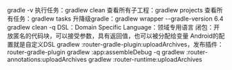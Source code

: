 gradle -v
执行任务：gradlew clean
查看所有子工程：gradlew projects
查看所有任务：gradlew tasks
升降级gradle：gradlew wrapper --gradle-version 6.4
gradlew clean -q
DSL：Domain Specific Language：领域专用语言
闭包：开放匿名的代码块，可以接受参数，具有返回值，也可以被分配给变量
Android的配置就是自定义DSL
gradlew :router-gradle-plugin:uploadArchives，发布插件：router-gradle-plugin
gradlew :app:assembleDebug -q
gradlew :router-annotations:uploadArchives
gradlew :router-runtime:uploadArchives
